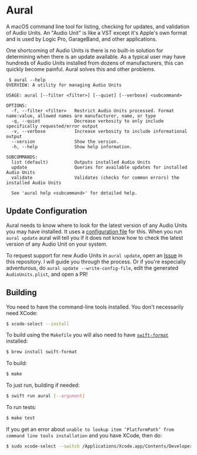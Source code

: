 # Aural

A macOS command line tool for listing, checking for updates, and validation of 
Audio Units. An "Audio Unit" is like a VST except it's Apple's own format and 
is used by Logic Pro, GarageBand, and other applications.

One shortcoming of Audio Units is there is no built-in solution for determining
when there is an update available. As a typical user may have hundreds of 
Audio Units installed from dozens of manufacturers, this can quickly become 
painful. Aural solves this and other problems.

```
 $ aural --help
OVERVIEW: A utility for managing Audio Units

USAGE: aural [--filter <filter>] [--quiet] [--verbose] <subcommand>

OPTIONS:
  -f, --filter <filter>   Restrict Audio Units processed. Format name:value, allowed names are manufacturer, name, or type
  -q, --quiet             Decrease verbosity to only include specifically requested/error output
  -v, --verbose           Increase verbosity to include informational output
  --version               Show the version.
  -h, --help              Show help information.

SUBCOMMANDS:
  list (default)          Outputs installed Audio Units
  update                  Queries for available updates for installed Audio Units
  validate                Validates (checks for common errors) the installed Audio Units

  See 'aural help <subcommand>' for detailed help.
```

## Update Configuration

Aural needs to know where to look for the latest version of any Audio Units you
may have installed. It uses a [configuration file](https://github.com/CraigStuntz/aural/blob/main/Sources/Resources/AudioUnits.plist)
for this. When you run `aural update` aural will tell you if it does not know
how to check the latest version of any Audio Unit on your system. 

To request support for new Audio Units in `aural update`, open an 
[Issue](https://github.com/CraigStuntz/aural/issues) in this
repository. I will guide you through the process. Or if you're especially 
adventurous, do `aural update --write-config-file`, edit the generated 
`AudioUnits.plist`, and open a PR!

## Building

You need to have the command-line tools installed. You don't necessarily need XCode:

```bash
$ xcode-select --install
```

To build using the `Makefile` you will also need to have 
[`swift-format`](https://github.com/apple/swift-format) installed:

```bash
$ brew install swift-format
```

To build:

```bash
$ make
```

To just run, building if needed:

```bash
$ swift run aural [--argument]
```

To run tests: 

```bash
$ make test
```

If you get an error about 
`unable to lookup item ‘PlatformPath’ from command line tools installation`
and you have XCode, then do:

```bash
$ sudo xcode-select --switch /Applications/Xcode.app/Contents/Developer
```